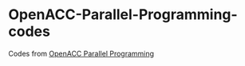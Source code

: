 # OpenACC-Parallel-Programming-codes
Codes from [OpenACC Parallel Programming](https://item.jd.com/12060348.html)  
